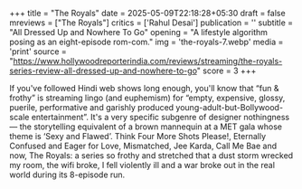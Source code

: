 +++
title = "The Royals"
date = 2025-05-09T22:18:28+05:30
draft = false
mreviews = ["The Royals"]
critics = ['Rahul Desai']
publication = ''
subtitle = "All Dressed Up and Nowhere To Go"
opening = "A lifestyle algorithm posing as an eight-episode rom-com."
img = 'the-royals-7.webp'
media = 'print'
source = "https://www.hollywoodreporterindia.com/reviews/streaming/the-royals-series-review-all-dressed-up-and-nowhere-to-go"
score = 3
+++

If you've followed Hindi web shows long enough, you'll know that “fun & frothy” is streaming lingo (and euphemism) for “empty, expensive, glossy, puerile, performative and garishly produced young-adult-but-Bollywood-scale entertainment”. It's a very specific subgenre of designer nothingness — the storytelling equivalent of a brown mannequin at a MET gala whose theme is ‘Sexy and Flawed’. Think Four More Shots Please!, Eternally Confused and Eager for Love, Mismatched, Jee Karda, Call Me Bae and now, The Royals: a series so frothy and stretched that a dust storm wrecked my room, the wifi broke, I fell violently ill and a war broke out in the real world during its 8-episode run.
